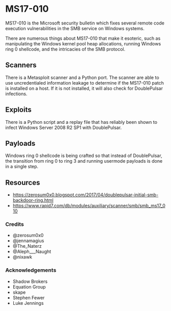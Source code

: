 # MS17-010
MS17-010 is the Microsoft security bulletin which fixes several remote code execution vulnerabilities in the SMB service on Windows systems.

There are numerous things about MS17-010 that make it esoteric, such as manipulating the Windows kernel pool heap allocations, running Windows ring 0 shellcode, and the intricacies of the SMB protocol.

## Scanners
There is a Metasploit scanner and a Python port. The scanner are able to use uncredentialed information leakage to determine if the MS17-010 patch is installed on a host. If it is not installed, it will also check for DoublePulsar infections.

## Exploits
There is a Python script and a replay file that has reliably been shown to infect Windows Server 2008 R2 SP1 with DoublePulsar.

## Payloads
Windows ring 0 shellcode is being crafted so that instead of DoublePulsar, the transition from ring 0 to ring 3 and running usermode payloads is done in a single step.

## Resources 
- https://zerosum0x0.blogspot.com/2017/04/doublepulsar-initial-smb-backdoor-ring.html
- https://www.rapid7.com/db/modules/auxiliary/scanner/smb/smb_ms17_010

### Credits
- @zerosum0x0
- @jennamagius
- @The_Naterz
- @Aleph___Naught
- @nixawk

### Acknowledgements
- Shadow Brokers
- Equation Group
- skape
- Stephen Fewer
- Luke Jennings
